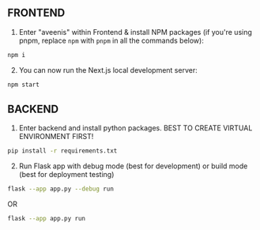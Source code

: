 ## FRONTEND

1. Enter "aveenis" within Frontend & install NPM packages (if you're using pnpm, replace `npm` with `pnpm` in all the commands below):

  ```bash
  npm i
  ```

2. You can now run the Next.js local development server:

  ```bash
  npm start
  ```

## BACKEND

1. Enter backend and install python packages. BEST TO CREATE VIRTUAL ENVIRONMENT FIRST!

  ```bash
  pip install -r requirements.txt
  ```

2. Run Flask app with debug mode (best for development) or build mode (best for deployment testing)

  ```bash
  flask --app app.py --debug run
  ```

OR

  ```bash
  flask --app app.py run
  ```
